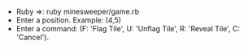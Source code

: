 * Ruby =>: ruby minesweeper/game.rb
* Enter a position. Example: (4,5)
* Enter a command: (F: 'Flag Tile', U: 'Unflag Tile', R: 'Reveal Tile', C: 'Cancel').
